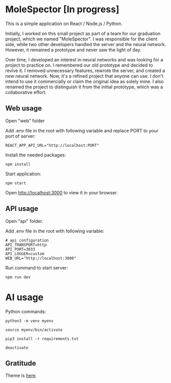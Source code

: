 # MoleSpector [In progress]

This is a simple application on React / Node.js / Python.

Initially, I worked on this small project as part of a team for our graduation project, which we named "MoleSpector". I was responsible for the client side, while two other developers handled the server and the neural network. However, it remained a prototype and never saw the light of day.

Over time, I developed an interest in neural networks and was looking for a project to practice on. I remembered our old prototype and decided to revive it. I removed unnecessary features, rewrote the server, and created a new neural network. Now, it's a refined project that anyone can use. I don't intend to use it commercially or claim the original idea as solely mine. I also renamed the project to distinguish it from the initial prototype, which was a collaborative effort.

## Web usage

Open "web" folder

Add .env file in the root with following variable and replace PORT to your port of server:

```
REACT_APP_API_URL="http://localhost:PORT"
```

Install the needed packages:

```
npm install
```

Start application:

```
npm start
```

Open [http://localhost:3000](http://localhost:3000) to view it in your browser.

## API usage

Open "api" folder.

Add .env file in the root with following variable:

```
# api configuration
API_TRANSPORT=http
API_PORT=3033
API_LOGGER=custom
WEB_URL="http://localhost:3000"
```

Run command to start server:

```
npm run dev
```

# AI usage

Python commands:

```
python3 -m venv myenv

source myenv/bin/activate

pip3 install -r requirements.txt

deactivate
```

## Gratitude

Theme is [here](https://bootstrapmade.com/medilab-free-medical-bootstrap-theme/).
